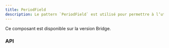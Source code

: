```yaml
---
title: PeriodField
description: Le pattern `PeriodField` est utilisé pour permettre à l’utilisateur de saisir une période.
---
```


<doc-alert-bridge class="mb-8">

Ce composant est disponible sur la version Bridge.

</doc-alert-bridge>

<doc-tabs>

<doc-tab-item label="Utilisation">

<doc-usage name="period-field"></doc-usage>

</doc-tab-item>

<doc-tab-item label="API">

<doc-api name="period-field"></doc-api>
</doc-tab-item>

<doc-tab-item label="Bridge">

### API

<doc-api name="period-field-bridge"></doc-api>

</doc-tab-item>

</doc-tabs>
